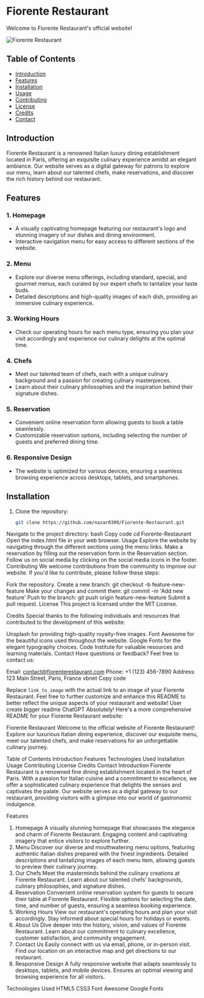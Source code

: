 # Fiorente Restaurant

Welcome to Fiorente Restaurant's official website!

![Fiorente Restaurant](link_to_image)

## Table of Contents

- [Introduction](#introduction)
- [Features](#features)
- [Installation](#installation)
- [Usage](#usage)
- [Contributing](#contributing)
- [License](#license)
- [Credits](#credits)
- [Contact](#contact)

## Introduction

Fiorente Restaurant is a renowned Italian luxury dining establishment located in Paris, offering an exquisite culinary experience amidst an elegant ambiance. Our website serves as a digital gateway for patrons to explore our menu, learn about our talented chefs, make reservations, and discover the rich history behind our restaurant.

## Features

### 1. Homepage
- A visually captivating homepage featuring our restaurant's logo and stunning imagery of our dishes and dining environment.
- Interactive navigation menu for easy access to different sections of the website.

### 2. Menu
- Explore our diverse menu offerings, including standard, special, and gourmet menus, each curated by our expert chefs to tantalize your taste buds.
- Detailed descriptions and high-quality images of each dish, providing an immersive culinary experience.

### 3. Working Hours
- Check our operating hours for each menu type, ensuring you plan your visit accordingly and experience our culinary delights at the optimal time.

### 4. Chefs
- Meet our talented team of chefs, each with a unique culinary background and a passion for creating culinary masterpieces.
- Learn about their culinary philosophies and the inspiration behind their signature dishes.

### 5. Reservation
- Convenient online reservation form allowing guests to book a table seamlessly.
- Customizable reservation options, including selecting the number of guests and preferred dining time.

### 6. Responsive Design
- The website is optimized for various devices, ensuring a seamless browsing experience across desktops, tablets, and smartphones.

## Installation

1. Clone the repository:
   ```bash
   git clone https://github.com/nazar0309/Fiorente-Restaurant.git
Navigate to the project directory:
bash
Copy code
cd Fiorente-Restaurant
Open the index.html file in your web browser.
Usage
Explore the website by navigating through the different sections using the menu links.
Make a reservation by filling out the reservation form in the Reservation section.
Follow us on social media by clicking on the social media icons in the footer.
Contributing
We welcome contributions from the community to improve our website. If you'd like to contribute, please follow these steps:

Fork the repository.
Create a new branch: git checkout -b feature-new-feature
Make your changes and commit them: git commit -m 'Add new feature'
Push to the branch: git push origin feature-new-feature
Submit a pull request.
License
This project is licensed under the MIT License.

Credits
Special thanks to the following individuals and resources that contributed to the development of this website:

Unsplash for providing high-quality royalty-free images.
Font Awesome for the beautiful icons used throughout the website.
Google Fonts for the elegant typography choices.
Code Institute for valuable resources and learning materials.
Contact
Have questions or feedback? Feel free to contact us:

Email: contact@fiorenterestaurant.com
Phone: +1 (123) 456-7890
Address: 123 Main Street, Paris, France
vbnet
Copy code

Replace `link_to_image` with the actual link to an image of your Fiorente Restaurant. Feel free to further customize and enhance this README to better reflect the unique aspects of your restaurant and website!
User
create bigger readme
ChatGPT
Absolutely! Here's a more comprehensive README for your Fiorente Restaurant website:

Fiorente Restaurant
Welcome to the official website of Fiorente Restaurant! Explore our luxurious Italian dining experience, discover our exquisite menu, meet our talented chefs, and make reservations for an unforgettable culinary journey.


Table of Contents
Introduction
Features
Technologies Used
Installation
Usage
Contributing
License
Credits
Contact
Introduction
Fiorente Restaurant is a renowned fine dining establishment located in the heart of Paris. With a passion for Italian cuisine and a commitment to excellence, we offer a sophisticated culinary experience that delights the senses and captivates the palate. Our website serves as a digital gateway to our restaurant, providing visitors with a glimpse into our world of gastronomic indulgence.


Features
1. Homepage
A visually stunning homepage that showcases the elegance and charm of Fiorente Restaurant.
Engaging content and captivating imagery that entice visitors to explore further.
2. Menu
Discover our diverse and mouthwatering menu options, featuring authentic Italian dishes prepared with the finest ingredients.
Detailed descriptions and tantalizing images of each menu item, allowing guests to preview their culinary journey.
3. Our Chefs
Meet the masterminds behind the culinary creations at Fiorente Restaurant.
Learn about our talented chefs' backgrounds, culinary philosophies, and signature dishes.
4. Reservation
Convenient online reservation system for guests to secure their table at Fiorente Restaurant.
Flexible options for selecting the date, time, and number of guests, ensuring a seamless booking experience.
5. Working Hours
View our restaurant's operating hours and plan your visit accordingly.
Stay informed about special hours for holidays or events.
6. About Us
Dive deeper into the history, vision, and values of Fiorente Restaurant.
Learn about our commitment to culinary excellence, customer satisfaction, and community engagement.
7. Contact Us
Easily connect with us via email, phone, or in-person visit.
Find our location on an interactive map and get directions to our restaurant.
8. Responsive Design
A fully responsive website that adapts seamlessly to desktops, tablets, and mobile devices.
Ensures an optimal viewing and browsing experience for all visitors.


Technologies Used
HTML5
CSS3
Font Awesome
Google Fonts
